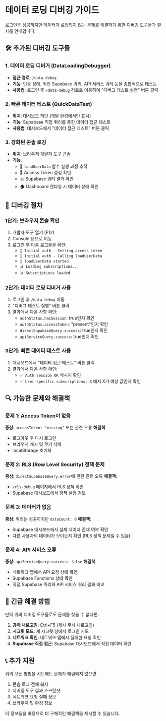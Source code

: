 # 데이터 로딩 디버깅 가이드

로그인은 성공하지만 데이터가 로딩되지 않는 문제를 해결하기 위한 디버깅 도구들과 절차를 안내합니다.

## 🛠️ 추가된 디버깅 도구들

### 1. 데이터 로딩 디버거 (DataLoadingDebugger)
- **접근 경로**: `/data-debug`
- **기능**: 인증 상태, 직접 Supabase 쿼리, API 서비스 쿼리 등을 종합적으로 테스트
- **사용법**: 로그인 후 `/data-debug` 경로로 이동하여 "디버그 테스트 실행" 버튼 클릭

### 2. 빠른 데이터 테스트 (QuickDataTest)
- **위치**: 대시보드 하단 (개발 환경에서만 표시)
- **기능**: Supabase 직접 쿼리를 통한 데이터 접근 테스트
- **사용법**: 대시보드에서 "데이터 접근 테스트" 버튼 클릭

### 3. 강화된 콘솔 로깅
- **위치**: 브라우저 개발자 도구 콘솔
- **기능**: 
  - 🔄 `loadUserData` 함수 실행 과정 추적
  - 🔑 Access Token 설정 확인
  - 📊 Supabase 쿼리 결과 확인
  - 🏠 Dashboard 렌더링 시 데이터 상태 확인

## 📝 디버깅 절차

### 1단계: 브라우저 콘솔 확인
1. 개발자 도구 열기 (F12)
2. Console 탭으로 이동
3. 로그인 후 다음 로그들을 확인:
   - `🔑 Initial auth - Setting access token`
   - `🚀 Initial auth - Calling loadUserData`
   - `🔄 loadUserData started`
   - `📊 Loading subscriptions...`
   - `📊 Subscriptions loaded`

### 2단계: 데이터 로딩 디버거 사용
1. 로그인 후 `/data-debug` 이동
2. "디버그 테스트 실행" 버튼 클릭
3. 결과에서 다음 사항 확인:
   - `authStatus.hasSession`: true인지 확인
   - `authStatus.accessToken`: "present"인지 확인
   - `directSupabaseQuery.success`: true인지 확인
   - `apiServiceQuery.success`: true인지 확인

### 3단계: 빠른 데이터 테스트 사용
1. 대시보드에서 "데이터 접근 테스트" 버튼 클릭
2. 결과에서 다음 사항 확인:
   - `✅ Auth session OK` 메시지 확인
   - `✅ User-specific subscriptions: X` 에서 X가 예상 값인지 확인

## 🔍 가능한 문제와 해결책

### 문제 1: Access Token이 없음
**증상**: `accessToken: "missing"` 또는 관련 오류
**해결책**: 
- 로그아웃 후 다시 로그인
- 브라우저 캐시 및 쿠키 삭제
- localStorage 초기화

### 문제 2: RLS (Row Level Security) 정책 문제
**증상**: `directSupabaseQuery.error`에 권한 관련 오류
**해결책**: 
- `/rls-debug` 페이지에서 RLS 정책 확인
- Supabase 대시보드에서 정책 설정 검토

### 문제 3: 데이터가 없음
**증상**: 쿼리는 성공하지만 `dataCount: 0`
**해결책**: 
- Supabase 대시보드에서 실제 데이터 존재 여부 확인
- 다른 사용자의 데이터가 보이는지 확인 (RLS 정책 문제일 수 있음)

### 문제 4: API 서비스 오류
**증상**: `apiServiceQuery.success: false`
**해결책**: 
- 네트워크 탭에서 API 요청 상태 확인
- Supabase Functions 상태 확인
- 직접 Supabase 쿼리와 API 서비스 쿼리 결과 비교

## 🚨 긴급 해결 방법

만약 위의 디버깅 도구들로도 문제를 찾을 수 없다면:

1. **강제 새로고침**: Ctrl+F5 (캐시 무시 새로고침)
2. **시크릿 모드**: 새 시크릿 창에서 로그인 시도
3. **네트워크 확인**: 네트워크 탭에서 실패한 요청 확인
4. **Supabase 직접 접근**: Supabase 대시보드에서 직접 데이터 확인

## 📞 추가 지원

위의 모든 방법을 시도해도 문제가 해결되지 않으면:
1. 콘솔 로그 전체 복사
2. 디버깅 도구 결과 스크린샷
3. 네트워크 요청 실패 정보
4. 브라우저 및 환경 정보

이 정보들을 바탕으로 더 구체적인 해결책을 제시할 수 있습니다.